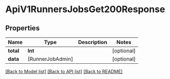 # ApiV1RunnersJobsGet200Response

## Properties
Name | Type | Description | Notes
------------ | ------------- | ------------- | -------------
**total** | **Int** |  | [optional] 
**data** | [RunnerJobAdmin] |  | [optional] 

[[Back to Model list]](../README.md#documentation-for-models) [[Back to API list]](../README.md#documentation-for-api-endpoints) [[Back to README]](../README.md)


